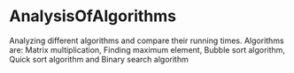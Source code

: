 # AnalysisOfAlgorithms
Analyzing different algorithms and compare their running times. Algorithms are: Matrix multiplication, Finding maximum element, Bubble sort algorithm, Quick sort algorithm and Binary search algorithm
